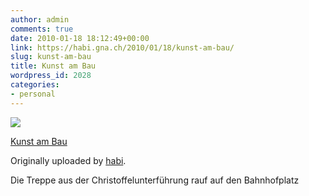 ```yaml
---
author: admin
comments: true
date: 2010-01-18 18:12:49+00:00
link: https://habi.gna.ch/2010/01/18/kunst-am-bau/
slug: kunst-am-bau
title: Kunst am Bau
wordpress_id: 2028
categories:
- personal
---
```



 [![](http://farm3.static.flickr.com/2782/4285654688_79a3c3c74f_m.jpg)](http://www.flickr.com/photos/habi/4285654688/)
   

 
  [Kunst am Bau](http://www.flickr.com/photos/habi/4285654688/)
    

  Originally uploaded by [habi](http://www.flickr.com/people/habi/).
 



Die Treppe aus der Christoffelunterführung rauf auf den Bahnhofplatz
  

